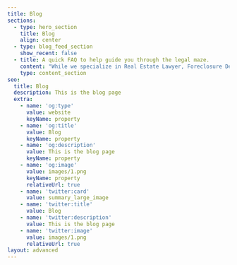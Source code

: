 ```yaml
---
title: Blog
sections:
  - type: hero_section
    title: Blog
    align: center
  - type: blog_feed_section
    show_recent: false
  - title: A quick FAQ to help guide you through the legal maze.
    content: "While we specialize in Real Estate Lawyer, Foreclosure Defense and Eviction in Chicago, here are some generally helpful tips that anyone can use. Remember that not all advice fits every situation, and we therefore strongly encourage you to seek the advice of an experienced Chicago attorney for information on all your legal questions.\n\n\_\n\nQ. Should I execute a will?\n\nA. Estate planning is not only for the elderly. Every adult should have an estate plan specifying what should happen to your property when you pass away. While most people prefer not to think too far ahead, death is a reality that is, for most of us, unplanned. It is much better to draw up your own will and testament than to rely on what the law has in store for everyone who did not take the time to do so. If you have a spouse and/or children, it is especially important for you to have a will to ensure they are properly taken care of once you have moved on.\n\n\_\n\nQ. When should I contact an attorney?\n\nA. Act without delay. If you find yourself in a situation wherein you need legal advice, make contacting a skilled, experienced Chicago attorney your priority. The sooner you seek legal advice, the easier it will be for your Chicago attorney to build a strong case in your favor, whatever the charges or circumstances of your situation. Delay in obtaining legal counsel might lead to some important information being lost or forgotten, or for the other party involved in your dispute to build a stronger case against you. Often times, you also have to allow some time for your Chicago attorney to review the case, file paper work and get the proceedings started.\n\n\_\n\nQ. How much should I say?\n\nA. Be open and honest. Your Chicago attorney can only help you insofar as you help him or her understand your case. Keeping details or information from your Chicago lawyer not only makes his or her job that much difficult, it is in every case a detriment to your claim or defense. Your Chicago lawyer is there to represent you and you therefore need to have enough trust in him or her to divulge everything pertaining to your situation. Your Chicago attorney will in most cases ask questions that may seem very personal in nature, or might upset you. Remember that their only concern is to ensure you come out of the situation with the best results possible, and as such you should answer honestly and not feel defensive when being questioned.\n\n\_\n\nQ. Should I ask questions?\n\nA. Ask questions and make sure you get answers. Your Chicago attorney, if skilled, qualified and experienced, should expect you to have many questions about your case, their background, the cost of the proceedings and other aspects of the law. Any Chicago lawyer who can not or will not take the time to answer these questions clearly and openly should not be trusted. You should know exactly what to expect walking in to legal proceedings, from lawyer fees to court procedures. Make sure you are comfortable with your Chicago attorney and that they can explain legal lingo to your entire satisfaction before deciding on hiring him or her.\n"
    type: content_section
seo:
  title: Blog
  description: This is the blog page
  extra:
    - name: 'og:type'
      value: website
      keyName: property
    - name: 'og:title'
      value: Blog
      keyName: property
    - name: 'og:description'
      value: This is the blog page
      keyName: property
    - name: 'og:image'
      value: images/1.png
      keyName: property
      relativeUrl: true
    - name: 'twitter:card'
      value: summary_large_image
    - name: 'twitter:title'
      value: Blog
    - name: 'twitter:description'
      value: This is the blog page
    - name: 'twitter:image'
      value: images/1.png
      relativeUrl: true
layout: advanced
---
```

